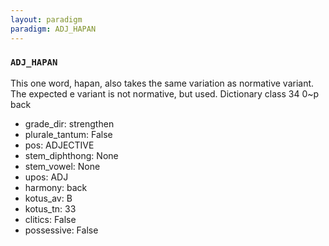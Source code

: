 ```yaml
---
layout: paradigm
paradigm: ADJ_HAPAN
---
```

### ` ADJ_HAPAN `

This one word, hapan, also takes the same variation as normative variant. The expected e variant is not normative, but used. Dictionary class 34 0~p back
* grade_dir: strengthen
* plurale_tantum: False
* pos: ADJECTIVE
* stem_diphthong: None
* stem_vowel: None
* upos: ADJ
* harmony: back
* kotus_av: B
* kotus_tn: 33
* clitics: False
* possessive: False
